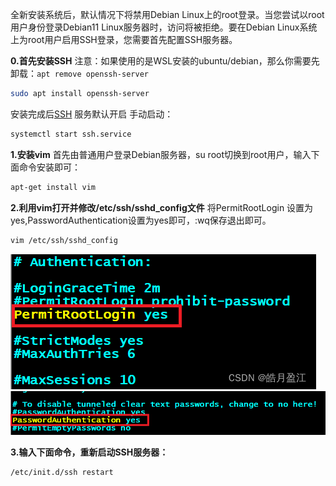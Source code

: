 全新安装系统后，默认情况下将禁用Debian Linux上的root登录。当您尝试以root用户身份登录Debian11 Linux服务器时，访问将被拒绝。要在Debian Linux系统上为root用户启用SSH登录，您需要首先配置SSH服务器。

**0.首先安装SSH**
注意：如果使用的是WSL安装的ubuntu/debian，那么你需要先卸载：`apt remove openssh-server`

```bash
sudo apt install openssh-server
```

安装完成后[SSH](https://so.csdn.net/so/search?q=SSH&spm=1001.2101.3001.7020) 服务默认开启
手动启动：

```bash
systemctl start ssh.service
```

**1.安装vim**
首先由普通用户登录Debian服务器，su root切换到root用户，输入下面命令安装即可：

```bash
apt-get install vim
```

**2.利用vim打开并修改/etc/ssh/sshd_config文件**
将PermitRootLogin 设置为yes,PasswordAuthentication设置为yes即可，:wq保存退出即可。

```bash
vim /etc/ssh/sshd_config
```

![在这里插入图片描述](assets/配置Debian11服务器允许root用户远程SSH登录/watermark,type_d3F5LXplbmhlaQ,shadow_50,text_Q1NETiBA55qT5pyI55uI5rGf,size_16,color_FFFFFF,t_70,g_se,x_16.png)
![在这里插入图片描述](assets/配置Debian11服务器允许root用户远程SSH登录/e86557f276504f8cad62019e4961eac6.png)

**3.输入下面命令，重新启动SSH服务器：**

```bash
/etc/init.d/ssh restart
```